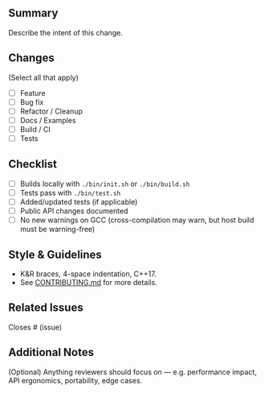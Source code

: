 ## Summary
Describe the intent of this change.

## Changes
(Select all that apply)
- [ ] Feature
- [ ] Bug fix
- [ ] Refactor / Cleanup
- [ ] Docs / Examples
- [ ] Build / CI
- [ ] Tests

## Checklist
- [ ] Builds locally with `./bin/init.sh` or `./bin/build.sh`
- [ ] Tests pass with `./bin/test.sh`
- [ ] Added/updated tests (if applicable)
- [ ] Public API changes documented
- [ ] No new warnings on GCC (cross-compilation may warn, but host build must be warning-free)

## Style & Guidelines
- K&R braces, 4-space indentation, C++17.
- See [CONTRIBUTING.md](./CONTRIBUTING.md) for more details.

## Related Issues
Closes # (issue)

## Additional Notes
(Optional) Anything reviewers should focus on — e.g. performance impact, API ergonomics, portability, edge cases.
